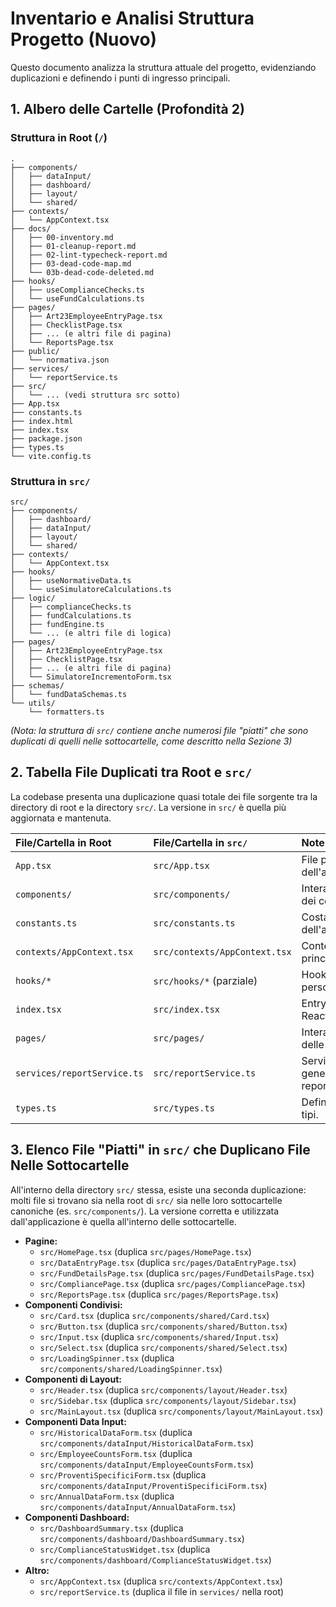 # Inventario e Analisi Struttura Progetto (Nuovo)

Questo documento analizza la struttura attuale del progetto, evidenziando duplicazioni e definendo i punti di ingresso principali.

## 1. Albero delle Cartelle (Profondità 2)

### Struttura in Root (`/`)

```
.
├── components/
│   ├── dataInput/
│   ├── dashboard/
│   ├── layout/
│   └── shared/
├── contexts/
│   └── AppContext.tsx
├── docs/
│   ├── 00-inventory.md
│   ├── 01-cleanup-report.md
│   ├── 02-lint-typecheck-report.md
│   ├── 03-dead-code-map.md
│   └── 03b-dead-code-deleted.md
├── hooks/
│   ├── useComplianceChecks.ts
│   └── useFundCalculations.ts
├── pages/
│   ├── Art23EmployeeEntryPage.tsx
│   ├── ChecklistPage.tsx
│   ├── ... (e altri file di pagina)
│   └── ReportsPage.tsx
├── public/
│   └── normativa.json
├── services/
│   └── reportService.ts
├── src/
│   └── ... (vedi struttura src sotto)
├── App.tsx
├── constants.ts
├── index.html
├── index.tsx
├── package.json
├── types.ts
└── vite.config.ts
```

### Struttura in `src/`

```
src/
├── components/
│   ├── dashboard/
│   ├── dataInput/
│   ├── layout/
│   └── shared/
├── contexts/
│   └── AppContext.tsx
├── hooks/
│   ├── useNormativeData.ts
│   └── useSimulatoreCalculations.ts
├── logic/
│   ├── complianceChecks.ts
│   ├── fundCalculations.ts
│   ├── fundEngine.ts
│   └── ... (e altri file di logica)
├── pages/
│   ├── Art23EmployeeEntryPage.tsx
│   ├── ChecklistPage.tsx
│   ├── ... (e altri file di pagina)
│   └── SimulatoreIncrementoForm.tsx
├── schemas/
│   └── fundDataSchemas.ts
└── utils/
    └── formatters.ts
```
*(Nota: la struttura di `src/` contiene anche numerosi file "piatti" che sono duplicati di quelli nelle sottocartelle, come descritto nella Sezione 3)*

## 2. Tabella File Duplicati tra Root e `src/`

La codebase presenta una duplicazione quasi totale dei file sorgente tra la directory di root e la directory `src/`. La versione in `src/` è quella più aggiornata e mantenuta.

| File/Cartella in Root      | File/Cartella in `src/`             | Note                                            |
| :------------------------- | :---------------------------------- | :---------------------------------------------- |
| `App.tsx`                  | `src/App.tsx`                       | File principale dell'applicazione.              |
| `components/`              | `src/components/`                   | Intera struttura dei componenti.                |
| `constants.ts`             | `src/constants.ts`                  | Costanti dell'applicazione.                     |
| `contexts/AppContext.tsx`  | `src/contexts/AppContext.tsx`       | Context provider principale.                    |
| `hooks/*`                  | `src/hooks/*` (parziale)            | Hooks personalizzati.                           |
| `index.tsx`                | `src/index.tsx`                     | Entry point React.                              |
| `pages/`                   | `src/pages/`                        | Intera struttura delle pagine.                  |
| `services/reportService.ts`| `src/reportService.ts`              | Servizio di generazione report.                 |
| `types.ts`                 | `src/types.ts`                      | Definizioni dei tipi.                           |

## 3. Elenco File "Piatti" in `src/` che Duplicano File Nelle Sottocartelle

All'interno della directory `src/` stessa, esiste una seconda duplicazione: molti file si trovano sia nella root di `src/` sia nelle loro sottocartelle canoniche (es. `src/components/`). La versione corretta e utilizzata dall'applicazione è quella all'interno delle sottocartelle.

- **Pagine:**
    - `src/HomePage.tsx` (duplica `src/pages/HomePage.tsx`)
    - `src/DataEntryPage.tsx` (duplica `src/pages/DataEntryPage.tsx`)
    - `src/FundDetailsPage.tsx` (duplica `src/pages/FundDetailsPage.tsx`)
    - `src/CompliancePage.tsx` (duplica `src/pages/CompliancePage.tsx`)
    - `src/ReportsPage.tsx` (duplica `src/pages/ReportsPage.tsx`)
- **Componenti Condivisi:**
    - `src/Card.tsx` (duplica `src/components/shared/Card.tsx`)
    - `src/Button.tsx` (duplica `src/components/shared/Button.tsx`)
    - `src/Input.tsx` (duplica `src/components/shared/Input.tsx`)
    - `src/Select.tsx` (duplica `src/components/shared/Select.tsx`)
    - `src/LoadingSpinner.tsx` (duplica `src/components/shared/LoadingSpinner.tsx`)
- **Componenti di Layout:**
    - `src/Header.tsx` (duplica `src/components/layout/Header.tsx`)
    - `src/Sidebar.tsx` (duplica `src/components/layout/Sidebar.tsx`)
    - `src/MainLayout.tsx` (duplica `src/components/layout/MainLayout.tsx`)
- **Componenti Data Input:**
    - `src/HistoricalDataForm.tsx` (duplica `src/components/dataInput/HistoricalDataForm.tsx`)
    - `src/EmployeeCountsForm.tsx` (duplica `src/components/dataInput/EmployeeCountsForm.tsx`)
    - `src/ProventiSpecificiForm.tsx` (duplica `src/components/dataInput/ProventiSpecificiForm.tsx`)
    - `src/AnnualDataForm.tsx` (duplica `src/components/dataInput/AnnualDataForm.tsx`)
- **Componenti Dashboard:**
    - `src/DashboardSummary.tsx` (duplica `src/components/dashboard/DashboardSummary.tsx`)
    - `src/ComplianceStatusWidget.tsx` (duplica `src/components/dashboard/ComplianceStatusWidget.tsx`)
- **Altro:**
    - `src/AppContext.tsx` (duplica `src/contexts/AppContext.tsx`)
    - `src/reportService.ts` (duplica il file in `services/` nella root)
